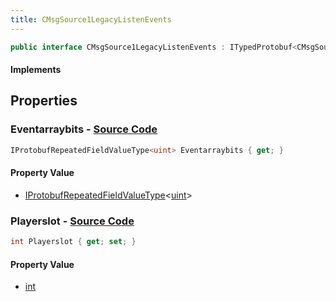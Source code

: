 ```yaml
---
title: CMsgSource1LegacyListenEvents
---
```


```csharp
public interface CMsgSource1LegacyListenEvents : ITypedProtobuf<CMsgSource1LegacyListenEvents>, INativeHandle, INetMessage<CMsgSource1LegacyListenEvents>, IDisposable
```

#### Implements

## Properties

### **Eventarraybits** - [Source Code](https://github.com/swiftly-solution/swiftlys2/blob/main/managed/src/SwiftlyS2.Generated/Protobufs/Interfaces/CMsgSource1LegacyListenEvents.cs#L21)

```csharp
IProtobufRepeatedFieldValueType<uint> Eventarraybits { get; }
```

#### Property Value

- [IProtobufRepeatedFieldValueType](/docs/api/shared/netmessages/iprotobufrepeatedfieldvaluetype-1)<[uint](https://learn.microsoft.com/dotnet/api/system.uint32)>

### **Playerslot** - [Source Code](https://github.com/swiftly-solution/swiftlys2/blob/main/managed/src/SwiftlyS2.Generated/Protobufs/Interfaces/CMsgSource1LegacyListenEvents.cs#L18)

```csharp
int Playerslot { get; set; }
```

#### Property Value

- [int](https://learn.microsoft.com/dotnet/api/system.int32)

